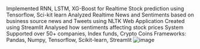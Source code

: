 Implemented RNN, LSTM, XG-Boost for Realtime Stock prediction using Tensorflow, Sci-kit learn Analyzed Realtime News and Sentiments based on business source news and Tweets using NLTK Web Application Created using Streamlit Analysed how sentiments affecting stock prices System Supported over 50+ companies, Index funds, Crypto Coins Frameworks: Pandas, Numpy, Tensorflow, Scikit-learn, Streamlit
![image](https://github.com/alanpwr/Stock_Market_Prediction_App/assets/142362118/e3d04eb2-66e9-42ce-9273-37818f76c766)
